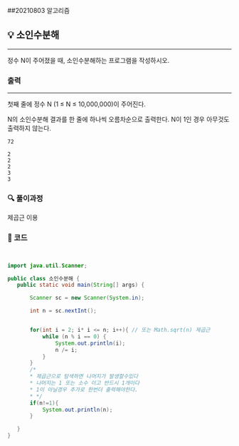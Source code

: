 ##20210803 알고리즘

## 💡 소인수분해
---
정수 N이 주어졌을 때, 소인수분해하는 프로그램을 작성하시오.
### 출력
---
첫째 줄에 정수 N (1 ≤ N ≤ 10,000,000)이 주어진다.


N의 소인수분해 결과를 한 줄에 하나씩 오름차순으로 출력한다. N이 1인 경우 아무것도 출력하지 않는다.
```
72
```
```
2
2
2
3
3
```
### 🔍 풀이과정
제곱근 이용



 ###  👻 코드 

 ```java


import java.util.Scanner;

public class 소인수분해 {
    public static void main(String[] args) {

        Scanner sc = new Scanner(System.in);

        int n = sc.nextInt();


        for(int i = 2; i* i <= n; i++){ // 또는 Math.sqrt(n) 제곱근
            while (n % i == 0) {
                System.out.println(i);
                n /= i;
            }
        }
        /*
        * 제곱근으로 탐색하면 나머지가 발생할수있다
        * 나머지는 1 또는 소수 이고 반드시 1개이다
        * 1이 아닐경우 추가로 한번더 출력해야한다.
        * */
        if(n!=1){
            System.out.println(n);
        }

    }
}
```

 
